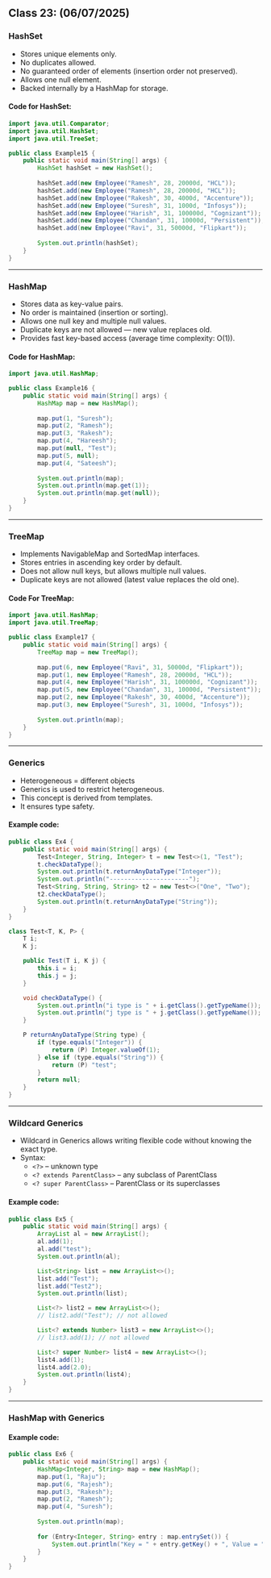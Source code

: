 ## Class 23: (06/07/2025)

### HashSet
- Stores unique elements only.
- No duplicates allowed.
- No guaranteed order of elements (insertion order not preserved).
- Allows one null element.
- Backed internally by a HashMap for storage.

#### Code for HashSet:
```java
import java.util.Comparator;
import java.util.HashSet;
import java.util.TreeSet;

public class Example15 {
	public static void main(String[] args) {
		HashSet hashSet = new HashSet();
		
		hashSet.add(new Employee("Ramesh", 28, 20000d, "HCL"));
		hashSet.add(new Employee("Ramesh", 28, 20000d, "HCL"));
		hashSet.add(new Employee("Rakesh", 30, 4000d, "Accenture"));
		hashSet.add(new Employee("Suresh", 31, 1000d, "Infosys"));
		hashSet.add(new Employee("Harish", 31, 100000d, "Cognizant"));
		hashSet.add(new Employee("Chandan", 31, 10000d, "Persistent"));
		hashSet.add(new Employee("Ravi", 31, 50000d, "Flipkart"));
		
		System.out.println(hashSet);
	}
}
```

---

### HashMap
- Stores data as key-value pairs.
- No order is maintained (insertion or sorting).
- Allows one null key and multiple null values.
- Duplicate keys are not allowed — new value replaces old.
- Provides fast key-based access (average time complexity: O(1)).

#### Code for HashMap:
```java
import java.util.HashMap;

public class Example16 {
	public static void main(String[] args) {
		HashMap map = new HashMap();
		
		map.put(1, "Suresh");
		map.put(2, "Ramesh");
		map.put(3, "Rakesh");
		map.put(4, "Hareesh");
		map.put(null, "Test");
		map.put(5, null);
		map.put(4, "Sateesh");
		
		System.out.println(map);
		System.out.println(map.get(1));
		System.out.println(map.get(null));
	}
}
```

---

### TreeMap
- Implements NavigableMap and SortedMap interfaces.
- Stores entries in ascending key order by default.
- Does not allow null keys, but allows multiple null values.
- Duplicate keys are not allowed (latest value replaces the old one).

#### Code For TreeMap:
```java
import java.util.HashMap;
import java.util.TreeMap;

public class Example17 {
	public static void main(String[] args) {
		TreeMap map = new TreeMap();
		
		map.put(6, new Employee("Ravi", 31, 50000d, "Flipkart"));
		map.put(1, new Employee("Ramesh", 28, 20000d, "HCL"));			
		map.put(4, new Employee("Harish", 31, 100000d, "Cognizant"));
		map.put(5, new Employee("Chandan", 31, 10000d, "Persistent"));
		map.put(2, new Employee("Rakesh", 30, 4000d, "Accenture"));
		map.put(3, new Employee("Suresh", 31, 1000d, "Infosys"));
		
		System.out.println(map);
	}
}
```

---

### Generics
- Heterogeneous = different objects
- Generics is used to restrict heterogeneous.
- This concept is derived from templates.
- It ensures type safety.

#### Example code:
```java
public class Ex4 {
	public static void main(String[] args) {
		Test<Integer, String, Integer> t = new Test<>(1, "Test");
		t.checkDataType();
		System.out.println(t.returnAnyDataType("Integer"));
		System.out.println("----------------------");
		Test<String, String, String> t2 = new Test<>("One", "Two");
		t2.checkDataType();
		System.out.println(t.returnAnyDataType("String"));
	}
}

class Test<T, K, P> {
	T i;
	K j;

	public Test(T i, K j) {
		this.i = i;
		this.j = j;
	}

	void checkDataType() {
		System.out.println("i type is " + i.getClass().getTypeName());
		System.out.println("j type is " + j.getClass().getTypeName());
	}

	P returnAnyDataType(String type) {
		if (type.equals("Integer")) {
			return (P) Integer.valueOf(1);
		} else if (type.equals("String")) {
			return (P) "test";
		}
		return null;
	}
}
```

---

### Wildcard Generics
- Wildcard in Generics allows writing flexible code without knowing the exact type.
- Syntax:
  - `<?>` – unknown type
  - `<? extends ParentClass>` – any subclass of ParentClass
  - `<? super ParentClass>` – ParentClass or its superclasses

#### Example code:
```java
public class Ex5 {
	public static void main(String[] args) {
		ArrayList al = new ArrayList();
		al.add(1);
		al.add("test");
		System.out.println(al);

		List<String> list = new ArrayList<>();
		list.add("Test");
		list.add("Test2");
		System.out.println(list);

		List<?> list2 = new ArrayList<>();
		// list2.add("Test"); // not allowed

		List<? extends Number> list3 = new ArrayList<>();
		// list3.add(1); // not allowed

		List<? super Number> list4 = new ArrayList<>();
		list4.add(1);
		list4.add(2.0);
		System.out.println(list4);
	}
}
```

---

### HashMap with Generics
#### Example code:
```java
public class Ex6 {
    public static void main(String[] args) {
		HashMap<Integer, String> map = new HashMap();
		map.put(1, "Raju");
		map.put(6, "Rajesh");
		map.put(3, "Rakesh");
		map.put(2, "Ramesh");
		map.put(4, "Suresh");
		
		System.out.println(map);
		
		for (Entry<Integer, String> entry : map.entrySet()) {
			System.out.println("Key = " + entry.getKey() + ", Value = " + entry.getValue());
		}
	}
}

